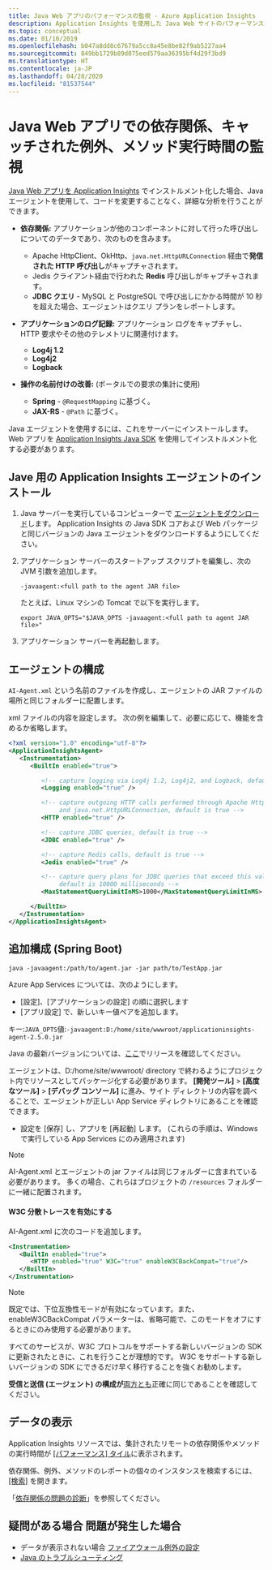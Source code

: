 ```yaml
---
title: Java Web アプリのパフォーマンスの監視 - Azure Application Insights
description: Application Insights を使用した Java Web サイトのパフォーマンスおよび利用状況の監視拡張。
ms.topic: conceptual
ms.date: 01/10/2019
ms.openlocfilehash: b047a8dd8c67679a5cc8a45e8be82f9ab5227aa4
ms.sourcegitcommit: 849bb1729b89d075eed579aa36395bf4d29f3bd9
ms.translationtype: HT
ms.contentlocale: ja-JP
ms.lasthandoff: 04/28/2020
ms.locfileid: "81537544"
---
```

# <a name="monitor-dependencies-caught-exceptions-and-method-execution-times-in-java-web-apps"></a>Java Web アプリでの依存関係、キャッチされた例外、メソッド実行時間の監視


[Java Web アプリを Application Insights][java] でインストルメント化した場合、Java エージェントを使用して、コードを変更することなく、詳細な分析を行うことができます。

* **依存関係:** アプリケーションが他のコンポーネントに対して行った呼び出しについてのデータであり、次のものを含みます。
  * Apache HttpClient、OkHttp、`java.net.HttpURLConnection` 経由で**発信された HTTP 呼び出し**がキャプチャされます。
  * Jedis クライアント経由で行われた **Redis** 呼び出しがキャプチャされます。
  * **JDBC クエリ** - MySQL と PostgreSQL で呼び出しにかかる時間が 10 秒を超えた場合、エージェントはクエリ プランをレポートします。

* **アプリケーションのログ記録:** アプリケーション ログをキャプチャし、HTTP 要求やその他のテレメトリに関連付けます。
  * **Log4j 1.2**
  * **Log4j2**
  * **Logback**

* **操作の名前付けの改善:** (ポータルでの要求の集計に使用)
  * **Spring** - `@RequestMapping` に基づく。
  * **JAX-RS** - `@Path` に基づく。 

Java エージェントを使用するには、これをサーバーにインストールします。 Web アプリを [Application Insights Java SDK][java] を使用してインストルメント化する必要があります。 

## <a name="install-the-application-insights-agent-for-java"></a>Jave 用の Application Insights エージェントのインストール
1. Java サーバーを実行しているコンピューターで [エージェントをダウンロード](https://github.com/Microsoft/ApplicationInsights-Java/releases/latest)します。 Application Insights の Java SDK コアおよび Web パッケージと同じバージョンの Java エージェントをダウンロードするようにしてください。
2. アプリケーション サーバーのスタートアップ スクリプトを編集し、次の JVM 引数を追加します。
   
    `-javaagent:<full path to the agent JAR file>`
   
    たとえば、Linux マシンの Tomcat で以下を実行します。
   
    `export JAVA_OPTS="$JAVA_OPTS -javaagent:<full path to agent JAR file>"`
3. アプリケーション サーバーを再起動します。

## <a name="configure-the-agent"></a>エージェントの構成
`AI-Agent.xml` という名前のファイルを作成し、エージェントの JAR ファイルの場所と同じフォルダーに配置します。

xml ファイルの内容を設定します。 次の例を編集して、必要に応じて、機能を含めるか省略します。

```XML
<?xml version="1.0" encoding="utf-8"?>
<ApplicationInsightsAgent>
   <Instrumentation>
      <BuiltIn enabled="true">

         <!-- capture logging via Log4j 1.2, Log4j2, and Logback, default is true -->
         <Logging enabled="true" />

         <!-- capture outgoing HTTP calls performed through Apache HttpClient, OkHttp,
              and java.net.HttpURLConnection, default is true -->
         <HTTP enabled="true" />

         <!-- capture JDBC queries, default is true -->
         <JDBC enabled="true" />

         <!-- capture Redis calls, default is true -->
         <Jedis enabled="true" />

         <!-- capture query plans for JDBC queries that exceed this value (MySQL, PostgreSQL),
              default is 10000 milliseconds -->
         <MaxStatementQueryLimitInMS>1000</MaxStatementQueryLimitInMS>

      </BuiltIn>
   </Instrumentation>
</ApplicationInsightsAgent>
```

## <a name="additional-config-spring-boot"></a>追加構成 (Spring Boot)

`java -javaagent:/path/to/agent.jar -jar path/to/TestApp.jar`

Azure App Services については、次のようにします。

* [設定]、[アプリケーションの設定] の順に選択します
* [アプリ設定] で、新しいキー値ペアを追加します。

キー:`JAVA_OPTS`値:`-javaagent:D:/home/site/wwwroot/applicationinsights-agent-2.5.0.jar`

Java の最新バージョンについては、[ここ](https://github.com/Microsoft/ApplicationInsights-Java/releases
)でリリースを確認してください。 

エージェントは、D:/home/site/wwwroot/ directory で終わるようにプロジェクト内でリソースとしてパッケージ化する必要があります。 **[開発ツール]**  >  **[高度なツール]**  >  **[デバッグ コンソール]** に進み、サイト ディレクトリの内容を調べることで、エージェントが正しい App Service ディレクトリにあることを確認できます。    

* 設定を [保存] し、アプリを [再起動] します。 (これらの手順は、Windows で実行している App Services にのみ適用されます)

> [!NOTE]
> AI-Agent.xml とエージェントの jar ファイルは同じフォルダーに含まれている必要があります。 多くの場合、これらはプロジェクトの `/resources` フォルダーに一緒に配置されます。  

#### <a name="enable-w3c-distributed-tracing"></a>W3C 分散トレースを有効にする

AI-Agent.xml に次のコードを追加します。

```xml
<Instrumentation>
   <BuiltIn enabled="true">
      <HTTP enabled="true" W3C="true" enableW3CBackCompat="true"/>
   </BuiltIn>
</Instrumentation>
```

> [!NOTE]
> 既定では、下位互換性モードが有効になっています。また、enableW3CBackCompat パラメーターは、省略可能で、このモードをオフにするときにのみ使用する必要があります。 

すべてのサービスが、W3C プロトコルをサポートする新しいバージョンの SDK に更新されたときに、これを行うことが理想的です。 W3C をサポートする新しいバージョンの SDK にできるだけ早く移行することを強くお勧めします。

**受信と送信 (エージェント) の構成が**[両方とも](correlation.md#enable-w3c-distributed-tracing-support-for-java-apps)正確に同じであることを確認してください。

## <a name="view-the-data"></a>データの表示
Application Insights リソースでは、集計されたリモートの依存関係やメソッドの実行時間が [[パフォーマンス] タイル][metrics]に表示されます。

依存関係、例外、メソッドのレポートの個々のインスタンスを検索するには、[[検索]][diagnostic] を開きます。

「[依存関係の問題の診断](../../azure-monitor/app/asp-net-dependencies.md#diagnosis)」を参照してください。

## <a name="questions-problems"></a>疑問がある場合 問題が発生した場合
* データが表示されない場合 [ファイアウォール例外の設定](../../azure-monitor/app/ip-addresses.md)
* [Java のトラブルシューティング](java-troubleshoot.md)

<!--Link references-->

[api]: ../../azure-monitor/app/api-custom-events-metrics.md
[apiexceptions]: ../../azure-monitor/app/api-custom-events-metrics.md#track-exception
[availability]: ../../azure-monitor/app/monitor-web-app-availability.md
[diagnostic]: ../../azure-monitor/app/diagnostic-search.md
[eclipse]: app-insights-java-eclipse.md
[java]: java-get-started.md
[javalogs]: java-trace-logs.md
[metrics]: ../../azure-monitor/platform/metrics-charts.md
